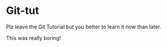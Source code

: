 # Git-tut

Plz leave the Git Tutorial but you better to learn it now than later.

This was really boring!
